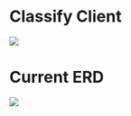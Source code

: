 # Classify Client
<img src="https://cdn.discordapp.com/attachments/490220076163792896/653844851997278209/unknown.png"></img>

# Current ERD
<img src="https://cdn.discordapp.com/attachments/490220076163792896/653669452323356683/unknown.png"></img>